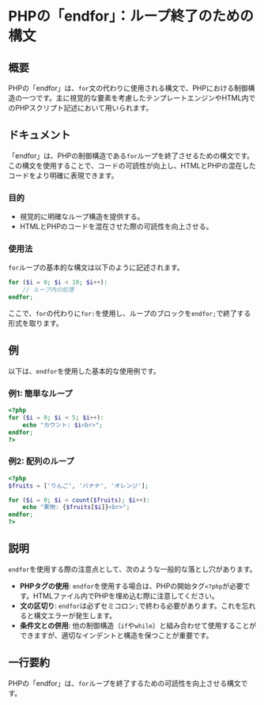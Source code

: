 <!--
Meta Description: # PHPの「endfor」：ループ終了のための構文 ## 概要 PHPの「endfor」は、`for`文の代わりに使用される構文で、PHPにおける制御構造の一つです。主に視覚的な要素を考慮したテンプレートエンジンやHTML内でのPHPスクリプト記述において用いられます。 ## ドキュメント 「en...
Meta Keywords: endfor, php, phpの, fruits, echo
-->

# PHPの「endfor」：ループ終了のための構文

## 概要
PHPの「endfor」は、`for`文の代わりに使用される構文で、PHPにおける制御構造の一つです。主に視覚的な要素を考慮したテンプレートエンジンやHTML内でのPHPスクリプト記述において用いられます。

## ドキュメント
「endfor」は、PHPの制御構造である`for`ループを終了させるための構文です。この構文を使用することで、コードの可読性が向上し、HTMLとPHPの混在したコードをより明確に表現できます。

### 目的
- 視覚的に明確なループ構造を提供する。
- HTMLとPHPのコードを混在させた際の可読性を向上させる。

### 使用法
`for`ループの基本的な構文は以下のように記述されます。

```php
for ($i = 0; $i < 10; $i++):
    // ループ内の処理
endfor;
```

ここで、`for`の代わりに`for:`を使用し、ループのブロックを`endfor;`で終了する形式を取ります。

## 例
以下は、`endfor`を使用した基本的な使用例です。

### 例1: 簡単なループ
```php
<?php
for ($i = 0; $i < 5; $i++):
    echo "カウント: $i<br>";
endfor;
?>
```

### 例2: 配列のループ
```php
<?php
$fruits = ['りんご', 'バナナ', 'オレンジ'];

for ($i = 0; $i < count($fruits); $i++):
    echo "果物: {$fruits[$i]}<br>";
endfor;
?>
```

## 説明
`endfor`を使用する際の注意点として、次のような一般的な落とし穴があります。

- **PHPタグの使用**: `endfor`を使用する場合は、PHPの開始タグ`<?php`が必要です。HTMLファイル内でPHPを埋め込む際に注意してください。
- **文の区切り**: `endfor`は必ずセミコロン`;`で終わる必要があります。これを忘れると構文エラーが発生します。
- **条件文との併用**: 他の制御構造（`if`や`while`）と組み合わせて使用することができますが、適切なインデントと構造を保つことが重要です。

## 一行要約
PHPの「endfor」は、`for`ループを終了するための可読性を向上させる構文です。
